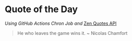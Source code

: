 # Quote of the Day 
*Using GitHub Actions Chron Job and* [Zen Quotes API]( https://zenquotes.io/ )
> He who leaves the game wins it. ~ Nicolas Chamfort
